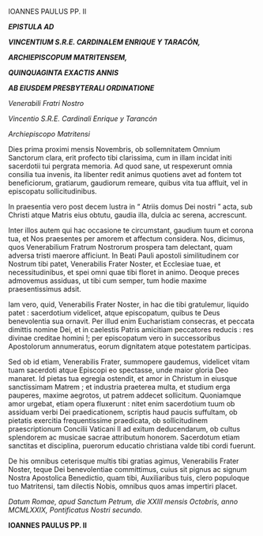 IOANNES PAULUS PP. II

***EPISTULA AD***

***VINCENTIUM S.R.E. CARDINALEM ENRIQUE Y TARACÓN,***

***ARCHIEPISCOPUM MATRITENSEM,***

***QUINQUAGINTA EXACTIS ANNIS***

***AB EIUSDEM PRESBYTERALI ORDINATIONE***

*Venerabili Fratri Nostro*

*Vincentio S.R.E. Cardinali Enrique y Tarancón*

*Archiepiscopo Matritensi*

Dies prima proximi mensis Novembris, ob sollemnitatem Omnium Sanctorum clara, erit profecto tibi clarissima, cum in illam incidat initi sacerdotii tui pergrata memoria. Ad quod sane, ut respexerunt omnia consilia tua invenis, ita libenter redit animus quotiens avet ad fontem tot beneficiorum, gratiarum, gaudiorum remeare, quibus vita tua affluit, vel in episcopatu sollicitudinibus.

In praesentia vero post decem lustra in “ Atriis domus Dei nostri ” acta, sub Christi atque Matris eius obtutu, gaudia illa, dulcia ac serena, accrescunt.

Inter illos autem qui hac occasione te circumstant, gaudium tuum et corona tua, et Nos praesentes per amorem et affectum considera. Nos, dicimus, quos Venerabilium Fratrum Nostrorum prospera tam delectant, quam adversa tristi maerore afficiunt. In Beati Pauli apostoli similitudinem cor Nostrum tibi patet, Venerabilis Frater Noster, et Ecclesiae tuae, et necessitudinibus, et spei omni quae tibi floret in animo. Deoque preces admovemus assiduas, ut tibi cum semper, tum hodie maxime praesentissimus adsit.

Iam vero, quid, Venerabilis Frater Noster, in hac die tibi gratulemur, liquido patet : sacerdotium videlicet, atque episcopatum, quibus te Deus benevolentia sua ornavit. Per illud enim Eucharistiam consecras, et peccata dimittis nomine Dei, et in caelestis Patris amicitiam peccatores reducis : res divinae creditae homini !; per episcopatum vero in successoribus Apostolorum annumeratus, eorum dignitatem atque potestatem participas.

Sed ob id etiam, Venerabilis Frater, summopere gaudemus, videlicet vitam tuam sacerdoti atque Episcopi eo spectasse, unde maior gloria Deo manaret. Id pietas tua egregia ostendit, et amor in Christum in eiusque sanctissimam Matrem ; et industria praeterea multa, et studium erga pauperes, maxime aegrotos, ut patrem addecet sollicitum. Quoniamque amor urgebat, etiam opera fluxerunt : nitet enim sacerdotium tuum ob assiduam verbi Dei praedicationem, scriptis haud paucis suffultam, ob pietatis exercitia frequentissime praedicata, ob sollicitudinem praescriptionum Concilii Vaticani II ad exitum deducendarum, ob cultus splendorem ac musicae sacrae attributum honorem. Sacerdotum etiam sanctitas et disciplina, puerorum educatio christiana valde tibi cordi fuerunt.

De his omnibus ceterisque multis tibi gratias agimus, Venerabilis Frater Noster, teque Dei benevolentiae committimus, cuius sit pignus ac signum Nostra Apostolica Benedictio, quam tibi, Auxiliaribus tuis, clero populoque tuo Matritensi, tam dilectis Nobis, omnibus quos amas impertiri placet.

*Datum Romae, apud Sanctum Petrum, die XXIII mensis Octobris, anno MCMLXXIX, Pontificatus Nostri secundo.*

**IOANNES PAULUS PP. II**
